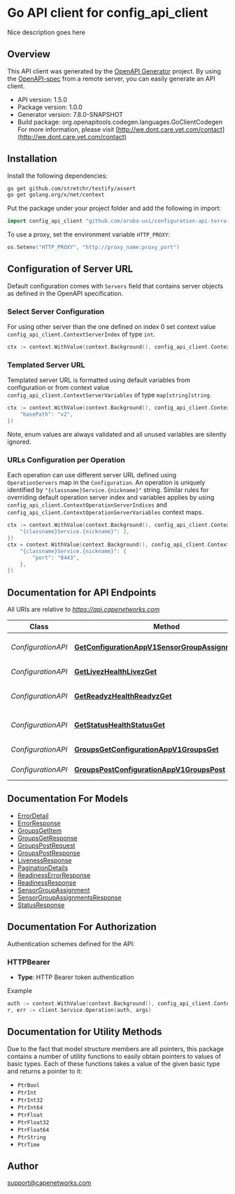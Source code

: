 # Go API client for config_api_client

Nice description goes here

## Overview
This API client was generated by the [OpenAPI Generator](https://openapi-generator.tech) project.  By using the [OpenAPI-spec](https://www.openapis.org/) from a remote server, you can easily generate an API client.

- API version: 1.5.0
- Package version: 1.0.0
- Generator version: 7.8.0-SNAPSHOT
- Build package: org.openapitools.codegen.languages.GoClientCodegen
For more information, please visit [http://we.dont.care.yet.com/contact](http://we.dont.care.yet.com/contact)

## Installation

Install the following dependencies:

```sh
go get github.com/stretchr/testify/assert
go get golang.org/x/net/context
```

Put the package under your project folder and add the following in import:

```go
import config_api_client "github.com/aruba-uxi/configuration-api-terraform-provider/pkg/config-api-client"
```

To use a proxy, set the environment variable `HTTP_PROXY`:

```go
os.Setenv("HTTP_PROXY", "http://proxy_name:proxy_port")
```

## Configuration of Server URL

Default configuration comes with `Servers` field that contains server objects as defined in the OpenAPI specification.

### Select Server Configuration

For using other server than the one defined on index 0 set context value `config_api_client.ContextServerIndex` of type `int`.

```go
ctx := context.WithValue(context.Background(), config_api_client.ContextServerIndex, 1)
```

### Templated Server URL

Templated server URL is formatted using default variables from configuration or from context value `config_api_client.ContextServerVariables` of type `map[string]string`.

```go
ctx := context.WithValue(context.Background(), config_api_client.ContextServerVariables, map[string]string{
	"basePath": "v2",
})
```

Note, enum values are always validated and all unused variables are silently ignored.

### URLs Configuration per Operation

Each operation can use different server URL defined using `OperationServers` map in the `Configuration`.
An operation is uniquely identified by `"{classname}Service.{nickname}"` string.
Similar rules for overriding default operation server index and variables applies by using `config_api_client.ContextOperationServerIndices` and `config_api_client.ContextOperationServerVariables` context maps.

```go
ctx := context.WithValue(context.Background(), config_api_client.ContextOperationServerIndices, map[string]int{
	"{classname}Service.{nickname}": 2,
})
ctx = context.WithValue(context.Background(), config_api_client.ContextOperationServerVariables, map[string]map[string]string{
	"{classname}Service.{nickname}": {
		"port": "8443",
	},
})
```

## Documentation for API Endpoints

All URIs are relative to *https://api.capenetworks.com*

Class | Method | HTTP request | Description
------------ | ------------- | ------------- | -------------
*ConfigurationAPI* | [**GetConfigurationAppV1SensorGroupAssignmentsGet**](docs/ConfigurationAPI.md#getconfigurationappv1sensorgroupassignmentsget) | **Get** /configuration/app/v1/sensor-group-assignments | Get
*ConfigurationAPI* | [**GetLivezHealthLivezGet**](docs/ConfigurationAPI.md#getlivezhealthlivezget) | **Get** /health/livez | Live health check
*ConfigurationAPI* | [**GetReadyzHealthReadyzGet**](docs/ConfigurationAPI.md#getreadyzhealthreadyzget) | **Get** /health/readyz | Ready health check
*ConfigurationAPI* | [**GetStatusHealthStatusGet**](docs/ConfigurationAPI.md#getstatushealthstatusget) | **Get** /health/status | Service stats endpoint
*ConfigurationAPI* | [**GroupsGetConfigurationAppV1GroupsGet**](docs/ConfigurationAPI.md#groupsgetconfigurationappv1groupsget) | **Get** /configuration/app/v1/groups | Groups Get
*ConfigurationAPI* | [**GroupsPostConfigurationAppV1GroupsPost**](docs/ConfigurationAPI.md#groupspostconfigurationappv1groupspost) | **Post** /configuration/app/v1/groups | Groups Post


## Documentation For Models

 - [ErrorDetail](docs/ErrorDetail.md)
 - [ErrorResponse](docs/ErrorResponse.md)
 - [GroupsGetItem](docs/GroupsGetItem.md)
 - [GroupsGetResponse](docs/GroupsGetResponse.md)
 - [GroupsPostRequest](docs/GroupsPostRequest.md)
 - [GroupsPostResponse](docs/GroupsPostResponse.md)
 - [LivenessResponse](docs/LivenessResponse.md)
 - [PaginationDetails](docs/PaginationDetails.md)
 - [ReadinessErrorResponse](docs/ReadinessErrorResponse.md)
 - [ReadinessResponse](docs/ReadinessResponse.md)
 - [SensorGroupAssignment](docs/SensorGroupAssignment.md)
 - [SensorGroupAssignmentsResponse](docs/SensorGroupAssignmentsResponse.md)
 - [StatusResponse](docs/StatusResponse.md)


## Documentation For Authorization


Authentication schemes defined for the API:
### HTTPBearer

- **Type**: HTTP Bearer token authentication

Example

```go
auth := context.WithValue(context.Background(), config_api_client.ContextAccessToken, "BEARER_TOKEN_STRING")
r, err := client.Service.Operation(auth, args)
```


## Documentation for Utility Methods

Due to the fact that model structure members are all pointers, this package contains
a number of utility functions to easily obtain pointers to values of basic types.
Each of these functions takes a value of the given basic type and returns a pointer to it:

* `PtrBool`
* `PtrInt`
* `PtrInt32`
* `PtrInt64`
* `PtrFloat`
* `PtrFloat32`
* `PtrFloat64`
* `PtrString`
* `PtrTime`

## Author

support@capenetworks.com

